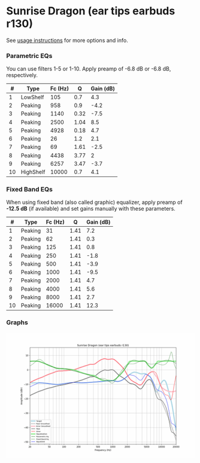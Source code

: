 # Sunrise Dragon (ear tips earbuds r130)
See [usage instructions](https://github.com/jaakkopasanen/AutoEq#usage) for more options and info.

### Parametric EQs
You can use filters 1-5 or 1-10. Apply preamp of -6.8 dB or -6.8 dB, respectively.

|   # | Type      |   Fc (Hz) |    Q |   Gain (dB) |
|-----|-----------|-----------|------|-------------|
|   1 | LowShelf  |       105 | 0.7  |         4.3 |
|   2 | Peaking   |       958 | 0.9  |        -4.2 |
|   3 | Peaking   |      1140 | 0.32 |        -7.5 |
|   4 | Peaking   |      2500 | 1.04 |         8.5 |
|   5 | Peaking   |      4928 | 0.18 |         4.7 |
|   6 | Peaking   |        26 | 1.2  |         2.1 |
|   7 | Peaking   |        69 | 1.61 |        -2.5 |
|   8 | Peaking   |      4438 | 3.77 |         2   |
|   9 | Peaking   |      6257 | 3.47 |        -3.7 |
|  10 | HighShelf |     10000 | 0.7  |         4.1 |

### Fixed Band EQs
When using fixed band (also called graphic) equalizer, apply preamp of **-12.5 dB** (if available) and set gains manually with these parameters.

|   # | Type    |   Fc (Hz) |    Q |   Gain (dB) |
|-----|---------|-----------|------|-------------|
|   1 | Peaking |        31 | 1.41 |         7.2 |
|   2 | Peaking |        62 | 1.41 |         0.3 |
|   3 | Peaking |       125 | 1.41 |         0.8 |
|   4 | Peaking |       250 | 1.41 |        -1.8 |
|   5 | Peaking |       500 | 1.41 |        -3.9 |
|   6 | Peaking |      1000 | 1.41 |        -9.5 |
|   7 | Peaking |      2000 | 1.41 |         4.7 |
|   8 | Peaking |      4000 | 1.41 |         5.6 |
|   9 | Peaking |      8000 | 1.41 |         2.7 |
|  10 | Peaking |     16000 | 1.41 |        12.3 |

### Graphs
![](./Sunrise%20Dragon%20(ear%20tips%20earbuds%20r130).png)
